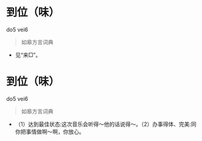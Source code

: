 # 到位（味）
do5 vei6
> 如皋方言词典
- 见“来□”。

# 到位（味）
do5 vei6
> 如皋方言词典
- （1）达到最佳状态:这次音乐会听得～他的话说得～。（2）办事得体、完美:同你把事情做啊～啊，你放心。
